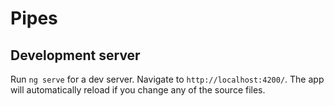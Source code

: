 # Pipes



## Development server

Run `ng serve` for a dev server. Navigate to `http://localhost:4200/`. The app will automatically reload if you change any of the source files.
